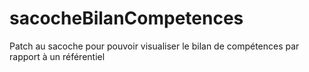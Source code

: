 sacocheBilanCompetences
=======================

Patch au sacoche pour pouvoir visualiser le bilan de compétences par rapport à un référentiel
